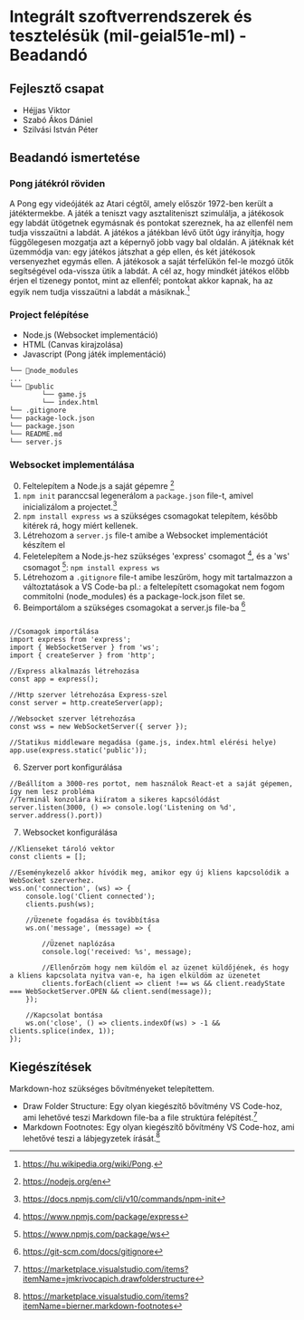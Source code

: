 # Integrált szoftverrendszerek és tesztelésük (mil-geial51e-ml) - Beadandó

## Fejlesztő csapat
- Héjjas Viktor
- Szabó Ákos Dániel
- Szilvási István Péter

## Beadandó ismertetése

### Pong játékról röviden
A Pong egy videójáték az Atari cégtől, amely először 1972-ben került a játéktermekbe. A játék a teniszt vagy asztaliteniszt szimulálja, a játékosok egy labdát ütögetnek egymásnak és pontokat szereznek, ha az ellenfél nem tudja visszaütni a labdát. 
A játékos a játékban lévő ütőt úgy irányítja, hogy függőlegesen mozgatja azt a képernyő jobb vagy bal oldalán. A játéknak két üzemmódja van: egy játékos játszhat a gép ellen, és két játékosok versenyezhet egymás ellen. A játékosok a saját térfelükön fel-le mozgó ütők segítségével oda-vissza ütik a labdát. A cél az, hogy mindkét játékos előbb érjen el tizenegy pontot, mint az ellenfél; pontokat akkor kapnak, ha az egyik nem tudja visszaütni a labdát a másiknak.[^1]

### Project felépítése

- Node.js (Websocket implementáció)
- HTML (Canvas kirajzolása)
- Javascript (Pong játék implementáció)
```
└── 📁node_modules
...
└── 📁public
        └── game.js
        └── index.html
└── .gitignore
└── package-lock.json
└── package.json
└── README.md
└── server.js
```

### Websocket implementálása
0. Feltelepítem a Node.js a saját gépemre [^2] 
1. ``` npm init ``` paranccsal legenerálom a ``` package.json ``` file-t, amivel inicializálom a projectet.[^3]
2. ``` npm install express ws ``` a szükséges csomagokat telepítem, később kitérek rá, hogy miért kellenek.
3. Létrehozom a ``` server.js ``` file-t amibe a Websocket implementációt készítem el 
4. Feletelepítem a Node.js-hez szükséges 'express' csomagot [^4], és a 'ws' csomagot [^5]: ``` npm install express ws ```
5. Létrehozom a ``` .gitignore ``` file-t amibe leszűröm, hogy mit tartalmazzon a változtatások a VS Code-ba pl.: a feltelepített csomagokat nem fogom commitolni (node_modules) és a package-lock.json filet se.
6. Beimportálom a szükséges csomagokat a server.js file-ba [^6]

```

//Csomagok importálása
import express from 'express';
import { WebSocketServer } from 'ws';
import { createServer } from 'http';

//Express alkalmazás létrehozása
const app = express();

//Http szerver létrehozása Express-szel
const server = http.createServer(app);

//Websocket szerver létrehozása
const wss = new WebSocketServer({ server });

//Statikus middleware megadása (game.js, index.html elérési helye)
app.use(express.static('public'));

```

6. Szerver port konfigurálása
```
//Beállítom a 3000-res portot, nem használok React-et a saját gépemen, így nem lesz probléma
//Terminál konzolára kiíratom a sikeres kapcsólódást
server.listen(3000, () => console.log('Listening on %d', server.address().port))
```

7. Websocket konfigurálása
```
//Klienseket tároló vektor
const clients = [];

//Eseménykezelő akkor hívódik meg, amikor egy új kliens kapcsolódik a WebSocket szerverhez.
wss.on('connection', (ws) => {
    console.log('Client connected');
    clients.push(ws);
    
    //Üzenete fogadása és továbbítása
    ws.on('message', (message) => {
        
        //Üzenet naplózása
        console.log('received: %s', message);
        
        //Ellenőrzöm hogy nem küldöm el az üzenet küldőjének, és hogy a kliens kapcsolata nyitva van-e, ha igen elküldöm az üzenetet
        clients.forEach(client => client !== ws && client.readyState === WebSocketServer.OPEN && client.send(message));
    });

    //Kapcsolat bontása
    ws.on('close', () => clients.indexOf(ws) > -1 && clients.splice(index, 1));
});
```

## Kiegészítések
Markdown-hoz szükséges bővítményeket telepítettem. 
- Draw Folder Structure: Egy olyan kiegészítő bővítmény VS Code-hoz, ami lehetővé teszi Markdown file-ba a file struktúra felépítést.[^7]
- Markdown Footnotes: Egy olyan kiegészítő bővítmény VS Code-hoz, ami lehetővé teszi a lábjegyzetek írását.[^8]

[^1]: https://hu.wikipedia.org/wiki/Pong.
[^2]: https://nodejs.org/en
[^3]: https://docs.npmjs.com/cli/v10/commands/npm-init
[^4]: https://www.npmjs.com/package/express
[^5]: https://www.npmjs.com/package/ws
[^6]: https://git-scm.com/docs/gitignore
[^7]: https://marketplace.visualstudio.com/items?itemName=jmkrivocapich.drawfolderstructure
[^8]: https://marketplace.visualstudio.com/items?itemName=bierner.markdown-footnotes
